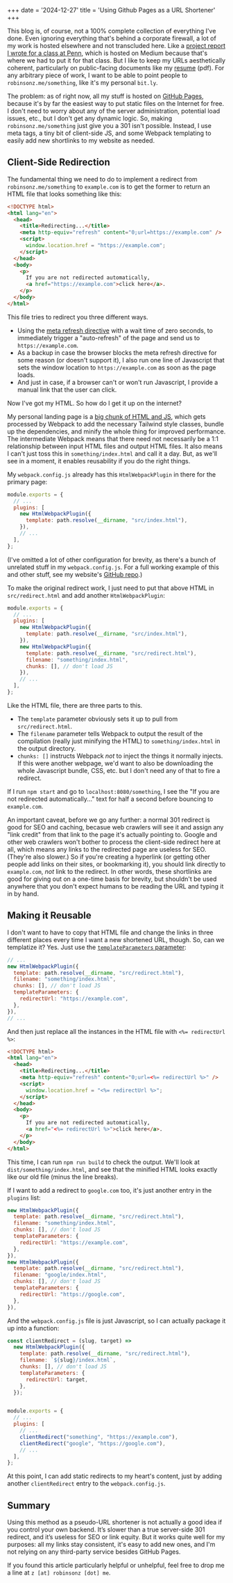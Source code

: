 +++
date = '2024-12-27'
title = 'Using Github Pages as a URL Shortener'
+++

This blog is, of course, not a 100% complete collection of everything I've done. Even ignoring everything that's behind a corporate firewall, a lot of my work is hosted elsewhere and not transcluded here. Like a [project report I wrote for a class at Penn](https://medium.com/@zkislakrobinson/developing-slate-f751be5fa3db), which is hosted on Medium because that's where we had to put it for that class. But I like to keep my URLs aesthetically coherent, particularly on public-facing documents like my [resume](https://robinsonz.me/robinsonz-resume.pdf) (pdf). For any arbitrary piece of work, I want to be able to point people to `robinsonz.me/something`, like it's my personal `bit.ly`.

The problem: as of right now, all my stuff is hosted on [GitHub Pages](https://pages.github.com/), because it's by far the easiest way to put static files on the Internet for free. I don't need to worry about any of the server administration, potential load issues, etc., but I don't get any dynamic logic. So, making `robinsonz.me/something` just give you a 301 isn't possible. Instead, I use meta tags, a tiny bit of client-side JS, and some Webpack templating to easily add new shortlinks to my website as needed.

<!--more-->

## Client-Side Redirection

The fundamental thing we need to do to implement a redirect from `robinsonz.me/something` to `example.com` is to get the former to return an HTML file that looks something like this:

```html
<!DOCTYPE html>
<html lang="en">
  <head>
    <title>Redirecting...</title>
    <meta http-equiv="refresh" content="0;url=https://example.com" />
    <script>
      window.location.href = "https://example.com";
    </script>
  </head>
  <body>
    <p>
      If you are not redirected automatically,
      <a href="https://example.com">click here</a>.
    </p>
  </body>
</html>
```

This file tries to redirect you three different ways.

- Using the [meta refresh directive](https://en.wikipedia.org/wiki/Meta_refresh) with a wait time of zero seconds, to immediately trigger a "auto-refresh" of the page and send us to `https://example.com`.
- As a backup in case the browser blocks the meta refresh directive for some reason (or doesn't support it), I also run one line of Javascript that sets the window location to `https://example.com` as soon as the page loads.
- And just in case, if a browser can't or won't run Javascript, I provide a manual link that the user can click.

Now I've got my HTML. So how do I get it up on the internet?

My personal landing page is a [big chunk of HTML and JS](https://github.com/RobinsonZ/robinsonz.github.io), which gets processed by Webpack to add the necessary Tailwind style classes, bundle up the dependencies, and minify the whole thing for improved performance. The intermediate Webpack means that there need not necessarily be a 1:1 relationship between input HTML files and output HTML files. It also means I can't just toss this in `something/index.html` and call it a day. But, as we'll see in a moment, it enables reusability if you do the right things.

My `webpack.config.js` already has this `HtmlWebpackPlugin` in there for the primary page:

```js
module.exports = {
  // ...
  plugins: [
    new HtmlWebpackPlugin({
      template: path.resolve(__dirname, "src/index.html"),
    }),
    // ...
  ],
};
```

(I've omitted a lot of other configuration for brevity, as there's a bunch of unrelated stuff in my `webpack.config.js`. For a full working example of this and other stuff, see my website's [GitHub repo](<(https://github.com/RobinsonZ/robinsonz.github.io)>).)

To make the original redirect work, I just need to put that above HTML in `src/redirect.html` and add another `HtmlWebpackPlugin`:

```js
module.exports = {
  // ...
  plugins: [
    new HtmlWebpackPlugin({
      template: path.resolve(__dirname, "src/index.html"),
    }),
    new HtmlWebpackPlugin({
      template: path.resolve(__dirname, "src/redirect.html"),
      filename: "something/index.html",
      chunks: [], // don't load JS
    }),
    // ...
  ],
};
```

Like the HTML file, there are three parts to this.

- The `template` parameter obviously sets it up to pull from `src/redirect.html`.
- The `filename` parameter tells Webpack to output the result of the compilation (really just minifying the HTML) to `something/index.html` in the output directory. 
- `chunks: []` instructs Webpack _not_ to inject the things it normally injects. If this were another webpage, we'd want to also be downloading the whole Javascript bundle, CSS, etc. but I don't need any of that to fire a redirect.

If I run `npm start` and go to `localhost:8080/something`, I see the "If you are not redirected automatically..." text for half a second before bouncing to `example.com`.

An important caveat, before we go any further: a normal 301 redirect is good for SEO and caching, becasue web crawlers will see it and assign any "link credit" from that link to the page it's actually pointing to. Google and other web crawlers won't bother to process the client-side redirect here at all, which means any links to the redirected page are useless for SEO. (They're also slower.) So if you're creating a hyperlink (or getting other people add links on their sites, or bookmarking it), you should link directly to `example.com`, _not_ link to the redirect. In other words, these shortlinks are good for giving out on a one-time basis for brevity, but shouldn't be used anywhere that you don't expect humans to be reading the URL and typing it in by hand.

## Making it Reusable

I don't want to have to copy that HTML file and change the links in three different places every time I want a new shortened URL, though. So, can we templatize it? Yes. Just use the [`templateParameters` parameter](https://github.com/jantimon/html-webpack-plugin?tab=readme-ov-file#options):

```js
// ...
new HtmlWebpackPlugin({
  template: path.resolve(__dirname, "src/redirect.html"),
  filename: "something/index.html",
  chunks: [], // don't load JS
  templateParameters: {
    redirectUrl: "https://example.com",
  },
}),
// ...
```

And then just replace all the instances in the HTML file with `<%= redirectUrl %>`:

```html
<!DOCTYPE html>
<html lang="en">
  <head>
    <title>Redirecting...</title>
    <meta http-equiv="refresh" content="0;url=<%= redirectUrl %>" />
    <script>
      window.location.href = "<%= redirectUrl %>";
    </script>
  </head>
  <body>
    <p>
      If you are not redirected automatically,
      <a href="<%= redirectUrl %>">click here</a>.
    </p>
  </body>
</html>
```

This time, I can run `npm run build` to check the output. We'll look at `dist/something/index.html`, and see that the minified HTML looks exactly like our old file (minus the line breaks).

If I want to add a redirect to `google.com` too, it's just another entry in the `plugins` list:

```js
new HtmlWebpackPlugin({
  template: path.resolve(__dirname, "src/redirect.html"),
  filename: "something/index.html",
  chunks: [], // don't load JS
  templateParameters: {
    redirectUrl: "https://example.com",
  },
}),
new HtmlWebpackPlugin({
  template: path.resolve(__dirname, "src/redirect.html"),
  filename: "google/index.html",
  chunks: [], // don't load JS
  templateParameters: {
    redirectUrl: "https://google.com",
  },
}),
```

And the `webpack.config.js` file is just Javascript, so I can actually package it up into a function:

```js
const clientRedirect = (slug, target) =>
  new HtmlWebpackPlugin({
    template: path.resolve(__dirname, "src/redirect.html"),
    filename: `${slug}/index.html`,
    chunks: [], // don't load JS
    templateParameters: {
      redirectUrl: target,
    },
  });


module.exports = {
  // ...
  plugins: [
    // ...
    clientRedirect("something", "https://example.com"),
    clientRedirect("google", "https://google.com"),
    // ...
  ],
};
```

At this point, I can add static redirects to my heart's content, just by adding another `clientRedirect` entry to the `webpack.config.js`.


## Summary

Using this method as a pseudo-URL shortener is not actually a good idea if you control your own backend. It’s slower than a true server-side 301 redirect, and it’s useless for SEO or link equity. But it works quite well for my purposes: all my links stay consistent, it's easy to add new ones, and I'm not relying on any third-party service besides GitHub Pages.

If you found this article particularly helpful or unhelpful, feel free to drop me a line at `z [at] robinsonz [dot] me`.
